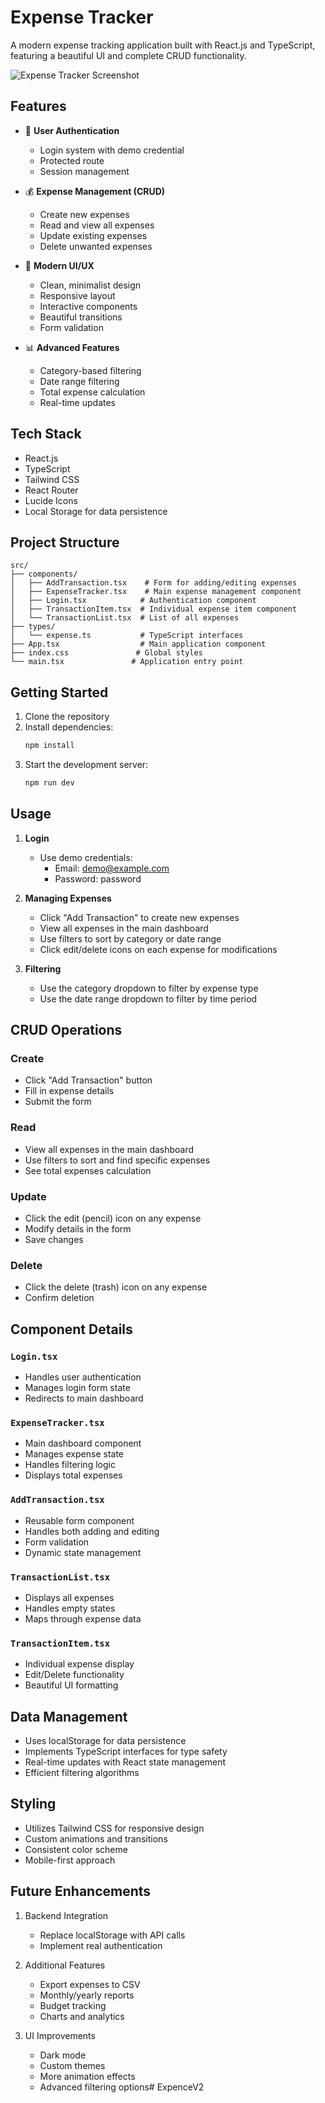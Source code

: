 # Expense Tracker

A modern expense tracking application built with React.js and TypeScript, featuring a beautiful UI and complete CRUD functionality.

![Expense Tracker Screenshot](https://images.unsplash.com/photo-1554224155-6726b3ff858f?auto=format&fit=crop&q=80&w=1200)

## Features

- 🔐 **User Authentication**

  - Login system with demo credential
  - Protected route
  - Session management

- 💰 **Expense Management (CRUD)**

  - Create new expenses
  - Read and view all expenses
  - Update existing expenses
  - Delete unwanted expenses

- 🎨 **Modern UI/UX**

  - Clean, minimalist design
  - Responsive layout
  - Interactive components
  - Beautiful transitions
  - Form validation

- 📊 **Advanced Features**
  - Category-based filtering
  - Date range filtering
  - Total expense calculation
  - Real-time updates

## Tech Stack

- React.js
- TypeScript
- Tailwind CSS
- React Router
- Lucide Icons
- Local Storage for data persistence

## Project Structure

```
src/
├── components/
│   ├── AddTransaction.tsx    # Form for adding/editing expenses
│   ├── ExpenseTracker.tsx    # Main expense management component
│   ├── Login.tsx            # Authentication component
│   ├── TransactionItem.tsx  # Individual expense item component
│   └── TransactionList.tsx  # List of all expenses
├── types/
│   └── expense.ts           # TypeScript interfaces
├── App.tsx                  # Main application component
├── index.css               # Global styles
└── main.tsx               # Application entry point
```

## Getting Started

1. Clone the repository
2. Install dependencies:
   ```bash
   npm install
   ```
3. Start the development server:
   ```bash
   npm run dev
   ```

## Usage

1. **Login**

   - Use demo credentials:
     - Email: demo@example.com
     - Password: password

2. **Managing Expenses**

   - Click "Add Transaction" to create new expenses
   - View all expenses in the main dashboard
   - Use filters to sort by category or date range
   - Click edit/delete icons on each expense for modifications

3. **Filtering**
   - Use the category dropdown to filter by expense type
   - Use the date range dropdown to filter by time period

## CRUD Operations

### Create

- Click "Add Transaction" button
- Fill in expense details
- Submit the form

### Read

- View all expenses in the main dashboard
- Use filters to sort and find specific expenses
- See total expenses calculation

### Update

- Click the edit (pencil) icon on any expense
- Modify details in the form
- Save changes

### Delete

- Click the delete (trash) icon on any expense
- Confirm deletion

## Component Details

### `Login.tsx`

- Handles user authentication
- Manages login form state
- Redirects to main dashboard

### `ExpenseTracker.tsx`

- Main dashboard component
- Manages expense state
- Handles filtering logic
- Displays total expenses

### `AddTransaction.tsx`

- Reusable form component
- Handles both adding and editing
- Form validation
- Dynamic state management

### `TransactionList.tsx`

- Displays all expenses
- Handles empty states
- Maps through expense data

### `TransactionItem.tsx`

- Individual expense display
- Edit/Delete functionality
- Beautiful UI formatting

## Data Management

- Uses localStorage for data persistence
- Implements TypeScript interfaces for type safety
- Real-time updates with React state management
- Efficient filtering algorithms

## Styling

- Utilizes Tailwind CSS for responsive design
- Custom animations and transitions
- Consistent color scheme
- Mobile-first approach

## Future Enhancements

1. Backend Integration

   - Replace localStorage with API calls
   - Implement real authentication

2. Additional Features

   - Export expenses to CSV
   - Monthly/yearly reports
   - Budget tracking
   - Charts and analytics

3. UI Improvements
   - Dark mode
   - Custom themes
   - More animation effects
   - Advanced filtering options#   E x p e n c e V 2 
      
      

